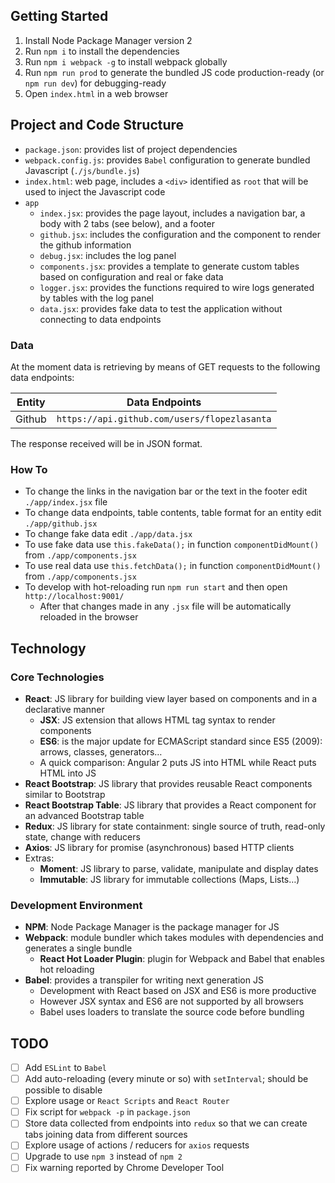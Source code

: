 ## Getting Started

1. Install Node Package Manager version 2
2. Run `npm i` to install the dependencies
3. Run `npm i webpack -g` to install webpack globally
4. Run `npm run prod` to generate the bundled JS code production-ready (or `npm run dev`) for debugging-ready
5. Open `index.html` in a web browser

## Project and Code Structure

- `package.json`: provides list of project dependencies
- `webpack.config.js`: provides `Babel` configuration to generate bundled Javascript (`./js/bundle.js`)
- `index.html`: web page, includes a `<div>` identified as `root` that will be used to inject the Javascript code
- `app`
  - `index.jsx`: provides the page layout, includes a navigation bar, a body with 2 tabs (see below), and a footer
  - `github.jsx`: includes the configuration and the component to render the github information
  - `debug.jsx`: includes the log panel
  - `components.jsx`: provides a template to generate custom tables based on configuration and real or fake data
  - `logger.jsx`: provides the functions required to wire logs generated by tables with the log panel
  - `data.jsx`: provides fake data to test the application without connecting to data endpoints

### Data

At the moment data is retrieving by means of GET requests to the following data endpoints:

| Entity | Data Endpoints |
| ------ | -------------- |
| Github | `https://api.github.com/users/flopezlasanta` |

The response received will be in JSON format.

### How To

- To change the links in the navigation bar or the text in the footer edit `./app/index.jsx` file
- To change data endpoints, table contents, table format for an entity edit `./app/github.jsx`
- To change fake data edit `./app/data.jsx`
- To use fake data use `this.fakeData();` in function `componentDidMount()` from `./app/components.jsx`
- To use real data use `this.fetchData();` in function `componentDidMount()` from `./app/components.jsx`
- To develop with hot-reloading run `npm run start` and then open `http://localhost:9001/`
  - After that changes made in any `.jsx` file will be automatically reloaded in the browser

## Technology

### Core Technologies

- **React**: JS library for building view layer based on components and in a declarative manner
  - **JSX**: JS extension that allows HTML tag syntax to render components
  - **ES6**: is the major update for ECMAScript standard since ES5 (2009): arrows, classes, generators…
  - A quick comparison: Angular 2 puts JS into HTML while React puts HTML into JS
- **React Bootstrap**: JS library that provides reusable React components similar to Bootstrap
- **React Bootstrap Table**: JS library that provides a React component for an advanced Bootstrap table
- **Redux**: JS library for state containment: single source of truth, read-only state, change with reducers
- **Axios**: JS library for promise (asynchronous) based HTTP clients
- Extras:
  - **Moment**: JS library to parse, validate, manipulate and display dates
  - **Immutable**: JS library for immutable collections (Maps, Lists…)

### Development Environment

- **NPM**: Node Package Manager is the package manager for JS 
- **Webpack**: module bundler which takes modules with dependencies and generates a single bundle
  - **React Hot Loader Plugin**: plugin for Webpack and Babel that enables hot reloading
- **Babel**: provides a transpiler for writing next generation JS
  - Development with React based on JSX and ES6 is more productive
  - However JSX syntax and ES6 are not supported by all browsers
  - Babel uses loaders to translate the source code before bundling

## TODO

- [ ] Add `ESLint` to `Babel`
- [ ] Add auto-reloading (every minute or so) with `setInterval`; should be possible to disable
- [ ] Explore usage or `React Scripts` and `React Router`
- [ ] Fix script for `webpack -p` in `package.json`
- [ ] Store data collected from endpoints into `redux` so that we can create tabs joining data from different sources
- [ ] Explore usage of actions / reducers for `axios` requests
- [ ] Upgrade to use `npm 3` instead of `npm 2`
- [ ] Fix warning reported by Chrome Developer Tool

